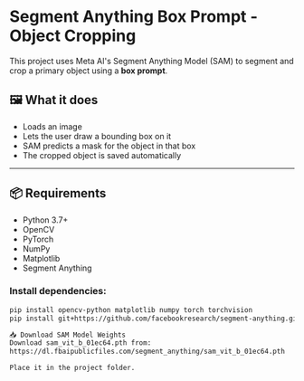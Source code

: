 # Segment Anything Box Prompt - Object Cropping

This project uses Meta AI's Segment Anything Model (SAM) to segment and crop a primary object using a **box prompt**.

## 🖼️ What it does

- Loads an image
- Lets the user draw a bounding box on it
- SAM predicts a mask for the object in that box
- The cropped object is saved automatically

---

## 📦 Requirements

- Python 3.7+
- OpenCV
- PyTorch
- NumPy
- Matplotlib
- Segment Anything

### Install dependencies:
```bash
pip install opencv-python matplotlib numpy torch torchvision
pip install git+https://github.com/facebookresearch/segment-anything.git

📥 Download SAM Model Weights
Download sam_vit_b_01ec64.pth from:
https://dl.fbaipublicfiles.com/segment_anything/sam_vit_b_01ec64.pth

Place it in the project folder.
